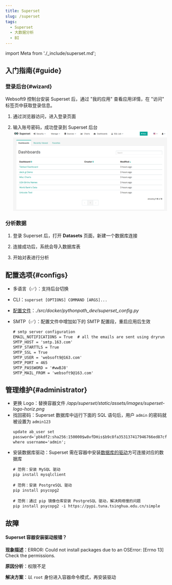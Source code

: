 ```yaml
---
title: Superset
slug: /superset
tags:
  - Superset
  - 大数据分析
  - BI
---
```


import Meta from './_include/superset.md';

<Meta name="meta" />

## 入门指南{#guide}

### 登录后台{#wizard}

Websoft9 控制台安装 Superset 后，通过 "我的应用" 查看应用详情，在 "访问" 标签页中获取登录信息。  

1. 通过浏览器访问，进入登录页面 

2. 输入账号密码，成功登录到 Superset 后台  
   ![](./assets/superset-console-websoft9.png)


### 分析数据

1. 登录 Superset 后，打开 **Datasets** 页面，新建一个数据库连接

2. 连接成功后，系统会导入数据库表

3. 开始对表进行分析

## 配置选项{#configs}

- 多语言（✅）：支持后台切换
- CLI：`superset [OPTIONS] COMMAND [ARGS]...`
- [配置文件](https://github.com/apache/superset/blob/master/superset/config.py)：*./src/docker/pythonpath_dev/superset_config.py*
- SMTP（✅）：配置文件中增加如下的 SMTP 配置段，重启应用后生效

   ```
   # smtp server configuration
   EMAIL_NOTIFICATIONS = True  # all the emails are sent using dryrun
   SMTP_HOST = 'smtp.163.com'
   SMTP_STARTTLS = True
   SMTP_SSL = True
   SMTP_USER = 'websoft9@163.com'
   SMTP_PORT = 465
   SMTP_PASSWORD = '#wwBJ8'
   SMTP_MAIL_FROM = 'websoft9@163.com'
   ```

## 管理维护{#administrator}

- 更换 Logo：替换容器文件 */app/superset/static/assets/images/superset-logo-horiz.png*
- 找回密码：Superset 数据库中运行下面的 SQL 语句后，用户 `admin` 的密码就被设置为 `admin123`
   ```
   update ab_user set password='pbkdf2:sha256:150000$w8vfDHis$b9c8fa353137417946766ed87cf20510da7e1e3a7b79eef37426330abef552bf' where username='admin';
   ```
- 安装数据库驱动：Superset 需在容器中安装[数据库的驱动](https://superset.apache.org/docs/databases/installing-database-drivers)方可连接对应的数据库
   ```
   # 范例：安装 MySQL 驱动
   pip install mysqlclient

   # 范例：安装 PostgreSQL 驱动
   pip install psycopg2

   # 范例：通过 pip 镜像仓库安装 PostgreSQL 驱动，解决网络慢的问题
   pip install psycopg2 -i https://pypi.tuna.tsinghua.edu.cn/simple
   ```


## 故障

#### Superset 容器安装驱动报错？

**现象描述**：ERROR: Could not install packages due to an OSError: [Errno 13]
Check the permissions.

**原因分析**：权限不足

**解决方案**：以 `root` 身份进入容器命令模式，再安装驱动
